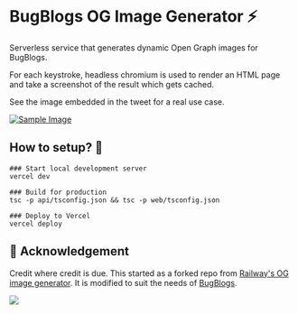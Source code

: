 # BugBlogs OG Image Generator ⚡

Serverless service that generates dynamic Open Graph images for BugBlogs.

For each keystroke, headless chromium is used to render an HTML page and take a screenshot of the result which gets cached.

See the image embedded in the tweet for a real use case.

[![Sample Image](https://og.bugblogs.tech/api/image?fileType=png&layoutName=Blog&Theme=Dark&Title=Hey%21+I%27m+using+BugBlogs+%26+I%27m+loving+it%21&Author=Keshav+Malik)](https://bugblogs.tech)

## How to setup? 🚀

```
### Start local development server
vercel dev

### Build for production
tsc -p api/tsconfig.json && tsc -p web/tsconfig.json

### Deploy to Vercel
vercel deploy

```

## 🙌 Acknowledgement

Credit where credit is due. This started as a forked repo from [Railway's OG image generator](https://github.com/vercel/og-image). It is modified to suit the needs of [BugBlogs](https://bugblogs.tech).

![](https://ucarecdn.com/df49f525-7c66-4000-b9fa-f79d936aa697/)
